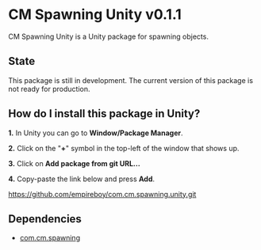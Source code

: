 # CM Spawning Unity v0.1.1

CM Spawning Unity is a Unity package for spawning objects.

## State

This package is still in development. The current version of this package is not ready for production.

## How do I install this package in Unity?

**1.** In Unity you can go to **Window/Package Manager**.

**2.** Click on the "**+**" symbol in the top-left of the window that shows up.

**3.** Click on **Add package from git URL...**

**4.** Copy-paste the link below and press **Add**.

https://github.com/empireboy/com.cm.spawning.unity.git

## Dependencies

* [com.cm.spawning](https://github.com/empireboy/com.cm.spawning)
